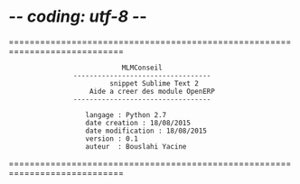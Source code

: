 # -*- coding: utf-8 -*-
============================================================================
                                                                              
                                MLMConseil                                    
                    ----------------------------------                        
                             snippet Sublime Text 2                           
                        Aide a creer des module OpenERP                       
                    ----------------------------------                        
                                                                             
                       langage : Python 2.7                                   
                       date creation : 18/08/2015                             
                       date modification : 18/08/2015                         
                       version : 0.1                                        
                       auteur  : Bouslahi Yacine                              
                                                                              

============================================================================
